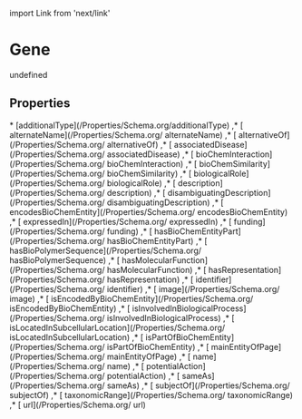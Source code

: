 import Link from 'next/link'
# Gene

undefined

## Properties

<Grid>
* [additionalType](/Properties/Schema.org/additionalType)
,* [ alternateName](/Properties/Schema.org/ alternateName)
,* [ alternativeOf](/Properties/Schema.org/ alternativeOf)
,* [ associatedDisease](/Properties/Schema.org/ associatedDisease)
,* [ bioChemInteraction](/Properties/Schema.org/ bioChemInteraction)
,* [ bioChemSimilarity](/Properties/Schema.org/ bioChemSimilarity)
,* [ biologicalRole](/Properties/Schema.org/ biologicalRole)
,* [ description](/Properties/Schema.org/ description)
,* [ disambiguatingDescription](/Properties/Schema.org/ disambiguatingDescription)
,* [ encodesBioChemEntity](/Properties/Schema.org/ encodesBioChemEntity)
,* [ expressedIn](/Properties/Schema.org/ expressedIn)
,* [ funding](/Properties/Schema.org/ funding)
,* [ hasBioChemEntityPart](/Properties/Schema.org/ hasBioChemEntityPart)
,* [ hasBioPolymerSequence](/Properties/Schema.org/ hasBioPolymerSequence)
,* [ hasMolecularFunction](/Properties/Schema.org/ hasMolecularFunction)
,* [ hasRepresentation](/Properties/Schema.org/ hasRepresentation)
,* [ identifier](/Properties/Schema.org/ identifier)
,* [ image](/Properties/Schema.org/ image)
,* [ isEncodedByBioChemEntity](/Properties/Schema.org/ isEncodedByBioChemEntity)
,* [ isInvolvedInBiologicalProcess](/Properties/Schema.org/ isInvolvedInBiologicalProcess)
,* [ isLocatedInSubcellularLocation](/Properties/Schema.org/ isLocatedInSubcellularLocation)
,* [ isPartOfBioChemEntity](/Properties/Schema.org/ isPartOfBioChemEntity)
,* [ mainEntityOfPage](/Properties/Schema.org/ mainEntityOfPage)
,* [ name](/Properties/Schema.org/ name)
,* [ potentialAction](/Properties/Schema.org/ potentialAction)
,* [ sameAs](/Properties/Schema.org/ sameAs)
,* [ subjectOf](/Properties/Schema.org/ subjectOf)
,* [ taxonomicRange](/Properties/Schema.org/ taxonomicRange)
,* [ url](/Properties/Schema.org/ url)

</Grid>

